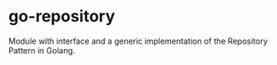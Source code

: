 # go-repository
Module with interface and a generic implementation of the Repository Pattern in Golang.
